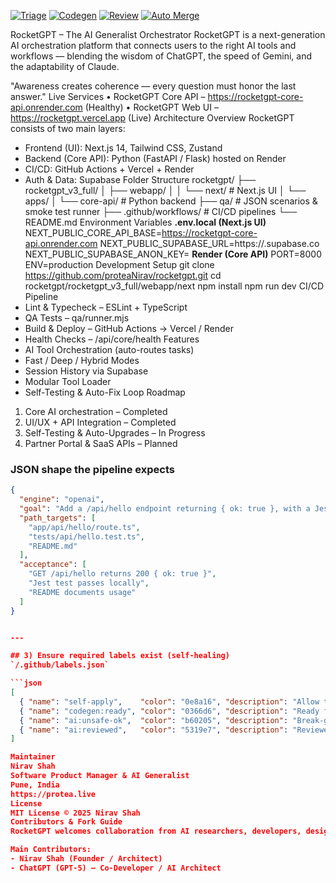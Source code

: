 [![Triage](https://github.com/Nirav/RocketGPT/actions/workflows/triage.yml/badge.svg)](../../actions/workflows/triage.yml)
[![Codegen](https://github.com/Nirav/RocketGPT/actions/workflows/codegen.yml/badge.svg)](../../actions/workflows/codegen.yml)
[![Review](https://github.com/Nirav/RocketGPT/actions/workflows/review.yml/badge.svg)](../../actions/workflows/review.yml)
[![Auto Merge](https://github.comNirav/RocketGPT/actions/workflows/auto-merge.yml/badge.svg)](../../actions/workflows/auto-merge.yml)


RocketGPT – The AI Generalist Orchestrator
RocketGPT is a next-generation AI orchestration platform that connects users to the right AI tools and workflows — blending the wisdom of ChatGPT, the speed of Gemini, and the adaptability of Claude.

"Awareness creates coherence — every question must honor the last answer."
Live Services
• RocketGPT Core API – https://rocketgpt-core-api.onrender.com (Healthy)
• RocketGPT Web UI – https://rocketgpt.vercel.app (Live)
Architecture Overview
RocketGPT consists of two main layers:
- Frontend (UI): Next.js 14, Tailwind CSS, Zustand
- Backend (Core API): Python (FastAPI / Flask) hosted on Render
- CI/CD: GitHub Actions + Vercel + Render
- Auth & Data: Supabase
Folder Structure
rocketgpt/
├── rocketgpt_v3_full/
│   ├── webapp/
│   │   └── next/           # Next.js UI
│   └── apps/
│       └── core-api/       # Python backend
├── qa/                     # JSON scenarios & smoke test runner
├── .github/workflows/      # CI/CD pipelines
└── README.md
Environment Variables
**.env.local (Next.js UI)**
NEXT_PUBLIC_CORE_API_BASE=https://rocketgpt-core-api.onrender.com
NEXT_PUBLIC_SUPABASE_URL=https://<your-project>.supabase.co
NEXT_PUBLIC_SUPABASE_ANON_KEY=<your-anon-key>
**Render (Core API)**
PORT=8000
ENV=production
Development Setup
git clone https://github.com/proteaNirav/rocketgpt.git
cd rocketgpt/rocketgpt_v3_full/webapp/next
npm install
npm run dev
CI/CD Pipeline
- Lint & Typecheck – ESLint + TypeScript
- QA Tests – qa/runner.mjs
- Build & Deploy – GitHub Actions → Vercel / Render
- Health Checks – /api/core/health
Features
- AI Tool Orchestration (auto-routes tasks)
- Fast / Deep / Hybrid Modes
- Session History via Supabase
- Modular Tool Loader
- Self-Testing & Auto-Fix Loop
Roadmap
1. Core AI orchestration – Completed
2. UI/UX + API Integration – Completed
3. Self-Testing & Auto-Upgrades – In Progress
4. Partner Portal & SaaS APIs – Planned

### JSON shape the pipeline expects
```json
{
  "engine": "openai",
  "goal": "Add a /api/hello endpoint returning { ok: true }, with a Jest test and README snippet.",
  "path_targets": [
    "app/api/hello/route.ts",
    "tests/api/hello.test.ts",
    "README.md"
  ],
  "acceptance": [
    "GET /api/hello returns 200 { ok: true }",
    "Jest test passes locally",
    "README documents usage"
  ]
}


---

## 3) Ensure required labels exist (self-healing)  
`/.github/labels.json`

```json
[
  { "name": "self-apply",    "color": "0e8a16", "description": "Allow triage → codegen autopath" },
  { "name": "codegen:ready", "color": "0366d6", "description": "Ready for AI Codegen" },
  { "name": "ai:unsafe-ok",  "color": "b60205", "description": "Break-glass: allow sensitive paths" },
  { "name": "ai:reviewed",   "color": "5319e7", "description": "Reviewed by AI pipeline" }
]

Maintainer
Nirav Shah
Software Product Manager & AI Generalist
Pune, India
https://protea.live
License
MIT License © 2025 Nirav Shah
Contributors & Fork Guide
RocketGPT welcomes collaboration from AI researchers, developers, designers, and product managers.

Main Contributors:
- Nirav Shah (Founder / Architect)
- ChatGPT (GPT-5) – Co-Developer / AI Architect

